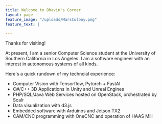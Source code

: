 ```yaml
---
title: Welcome to Bhavin's Corner
layout: page
feature_image: "/uploads/MarsColony.png"
feature_text: |

---
```


Thanks for visiting! 

At present, I am a senior Computer Science student at the University of Southern California in Los Angeles. I am a software engineer with an interest in autonomous systems of all kinds.

Here's a quick rundown of my techncial experience:
<ul>
<li>Computer Vision with Tensorflow, Pytorch + FastAI</li>
<li>C#/C++ 3D Applications in Unity and Unreal Engines</li>
<li>PHP/SQL/Java Web Services hosted on OpenStack, orchestrated by Scalr</li>
<li>Data visualization with d3.js</li>
<li>Embedded software with Arduinos and Jetson TX2</li>
<li>CAM/CNC programming with OneCNC and operation of HAAS Mill</li>
</ul>


